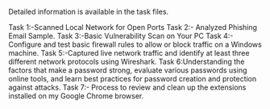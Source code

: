 Detailed information is available in the task files.

Task 1:-Scanned Local Network for Open Ports
Task 2:- Analyzed Phishing Email Sample.
Task 3:-Basic Vulnerability Scan on Your PC
Task 4:- Configure and test basic firewall rules to allow or block traffic on a Windows machine.
Task 5:-Captured live network traffic and identify at least three different network protocols using Wireshark.
Task 6:Understanding the factors that make a password strong, evaluate various passwords using online tools, and learn best practices for password creation and protection against attacks.
Task 7:- Process to review and clean up the extensions installed on my Google Chrome browser.

